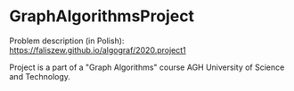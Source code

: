 # GraphAlgorithmsProject

Problem description (in Polish): https://faliszew.github.io/algograf/2020.project1

Project is a part of a "Graph Algorithms" course AGH University of Science and Technology.
